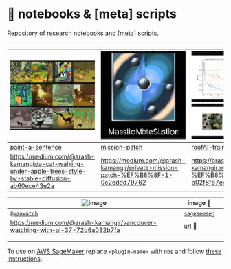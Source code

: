 # 📜 notebooks & [meta] scripts

Repository of research [notebooks](./notebooks) and [[meta](./scripts#meta/)] [scripts](./scripts).

---

| ![image](https://github.com/kamangir/assets/blob/main/nbs/3x4.jpg?raw=true)                               | ![image](https://github.com/kamangir/assets/blob/main/nbs/mission-patch-00008.png?raw=true) | ![image](https://github.com/kamangir/assets/blob/main/nbs/train-summary.png?raw=true) ![image](https://github.com/kamangir/assets/blob/main/nbs/predict-00000.png?raw=true) |
| --------------------------------------------------------------------------------------------------------- | ------------------------------------------------------------------------------------------- | --------------------------------------------------------------------------------------------------------------------------------------------------------------------------- |
| [paint-a-sentence](./scripts/paint-a-sentence.sh)                                                         | [mission-patch](./scripts/mission-patch.sh)                                                 | [roofAI-train](./scripts/roofAI-train.sh)                                                                                                                                   |
| https://medium.com/@arash-kamangir/a-cat-walking-under-apple-trees-style-by-stable-diffusion-ab60ece43e2a | https://medium.com/@arash-kamangir/private-mission-patch-%EF%B8%8F-1-0c2eddd79762           | https://arash-kamangir.medium.com/roofai-%EF%B8%8F-on-gpu-6-b02f8f67ed3f                                                                                                    |

| ![image](https://github.com/kamangir/assets/raw/main/vanwatch/2024-01-06-20-39-46-73614-QGIS.gif?raw=true?raw=1) | image 🚧                              |     |
| ---------------------------------------------------------------------------------------------------------------- | ------------------------------------- | --- |
| [`@vanwatch`](./scripts/vanwatch_meta/)                                                                          | [`sagesemseg`](./scripts/sagesemseg/) |     |
| https://medium.com/@arash-kamangir/vancouver-watching-with-ai-37-72b6a032b7fa                                    | url 🚧                                |

---

To use on [AWS SageMaker](https://aws.amazon.com/sagemaker/) replace `<plugin-name>` with `nbs` and follow [these instructions](https://github.com/kamangir/blue-plugin/blob/main/SageMaker.md).
